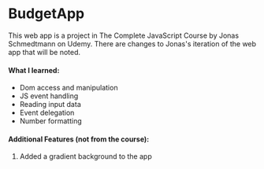 # BudgetApp
This web app is a project in The Complete JavaScript Course by Jonas Schmedtmann on Udemy. 
There are changes to Jonas's iteration of the web app that will be noted.

#### What I learned:

- Dom access and manipulation
- JS event handling
- Reading input data
- Event delegation
- Number formatting

#### Additional Features (not from the course):

1. Added a gradient background to the app

